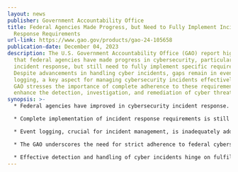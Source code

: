 ```yaml
---
layout: news
publisher: Government Accountability Office
title: Federal Agencies Made Progress, but Need to Fully Implement Incident
  Response Requirements
url-link: https://www.gao.gov/products/gao-24-105658
publication-date: December 04, 2023
description: The U.S. Government Accountability Office (GAO) report highlights
  that federal agencies have made progress in cybersecurity, particularly in
  incident response, but still need to fully implement specific requirements.
  Despite advancements in handling cyber incidents, gaps remain in event
  logging, a key aspect for managing cybersecurity incidents effectively. The
  GAO stresses the importance of complete adherence to these requirements to
  enhance the detection, investigation, and remediation of cyber threats.
synopsis: >-
  * Federal agencies have improved in cybersecurity incident response.

  * Complete implementation of incident response requirements is still lacking.

  * Event logging, crucial for incident management, is inadequately addressed.

  * The GAO underscores the need for strict adherence to federal cybersecurity standards.

  * Effective detection and handling of cyber incidents hinge on fulfilling these requirements.
---
```

